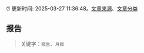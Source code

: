 :alarm_clock: 更新时间: 2025-03-27 11:36:48。[文章来源](/README.md)、[文章分类](/TAGS.md)

## 报告


> 关键字：`报告`、`月报`



